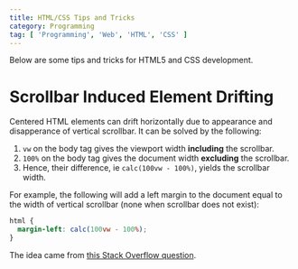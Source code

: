 ```yaml
---
title: HTML/CSS Tips and Tricks
category: Programming
tag: [ 'Programming', 'Web', 'HTML', 'CSS' ]
---
```

Below are some tips and tricks for HTML5 and CSS development.

# Scrollbar Induced Element Drifting

Centered HTML elements can drift horizontally due to appearance and 
disapperance of vertical scrollbar. It can be solved by the following:

1. `vw` on the body tag gives the viewport width __including__ the scrollbar.
2. `100%` on the body tag gives the document width __excluding__ the scrollbar.
3. Hence, their difference, ie `calc(100vw - 100%)`, yields the scrollbar width.

For example, the following will add a left margin to the document equal to the width of
vertical scrollbar (none when scrollbar does not exist):

~~~css
html {
  margin-left: calc(100vw - 100%);
}
~~~

The idea came from [this Stack Overflow question](https://stackoverflow.com/questions/1417934/how-to-prevent-scrollbar-from-repositioning-web-page). 

